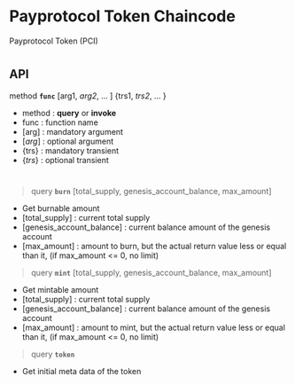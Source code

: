 # Payprotocol Token Chaincode

Payprotocol Token (PCI)

#

## API

method __`func`__ [arg1, _arg2_, ... ] {trs1, _trs2_, ... }
- method : __query__ or __invoke__
- func : function name
- [arg] : mandatory argument
- [_arg_] : optional argument
- {trs} : mandatory transient
- {_trs_} : optional transient

#

> query __`burn`__ [total_supply, genesis_account_balance, max_amount]
- Get burnable amount
- [total_supply] : current total supply
- [genesis_account_balance] : current balance amount of the genesis account
- [max_amount] : amount to burn, but the actual return value less or equal than it, (if max_amount <= 0, no limit)

> query __`mint`__ [total_supply, genesis_account_balance, max_amount]
- Get mintable amount
- [total_supply] : current total supply
- [genesis_account_balance] : current balance amount of the genesis account
- [max_amount] : amount to mint, but the actual return value less or equal than it, (if max_amount <= 0, no limit)

> query __`token`__
- Get initial meta data of the token
